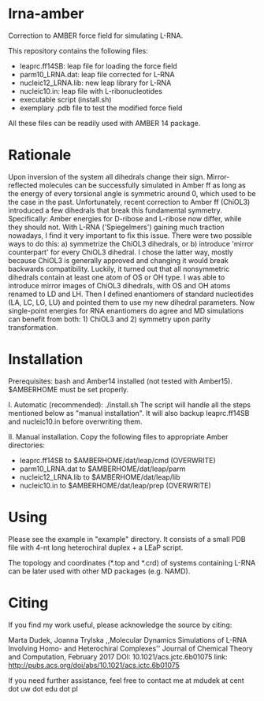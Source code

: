 # lrna-amber
Correction to AMBER force field for simulating L-RNA. 

This repository contains the following files: 
- leaprc.ff14SB: leap file for loading the force field
- parm10_LRNA.dat: leap file corrected for L-RNA
- nucleic12_LRNA.lib: new leap library for L-RNA
- nucleic10.in: leap file with L-ribonucleotides
- executable script (install.sh)
- exemplary .pdb file to test the modified force field

All these files can be readily used with AMBER 14 package.

# Rationale
Upon inversion of the system all dihedrals change their sign. Mirror-reflected molecules can be successfully simulated in Amber ff as long as the energy of every torsional angle is symmetric around 0, which used to be the case in the past.
Unfortunately, recent correction to Amber ff (ChiOL3) introduced a few dihedrals that break this fundamental symmetry. Specifically: Amber energies for D-ribose and L-ribose now differ, while they should not. With L-RNA ('Spiegelmers') gaining much traction nowadays, I find it very important to fix this issue. There were two possible ways to do this:
a) symmetrize the ChiOL3 dihedrals, or
b) introduce 'mirror counterpart' for every ChiOL3 dihedral.
I chose the latter way, mostly because ChiOL3 is generally approved and changing it would break backwards compatibility. Luckily, it turned out that all nonsymmetric dihedrals contain at least one atom of OS or OH type. I was able to introduce mirror images of ChiOL3 dihedrals, with OS and OH atoms renamed to LD and LH. Then I defined enantiomers of standard nucleotides (LA, LC, LG, LU) and pointed them to use my new dihedral parameters. Now single-point energies for RNA enantiomers do agree and MD simulations can benefit from both: 1) ChiOL3 and 2) symmetry upon parity transformation.

# Installation
Prerequisites: bash and Amber14 installed (not tested with Amber15). $AMBERHOME must be set properly.

I. Automatic (recommended): ./install.sh
The script will handle all the steps mentioned below as "manual installation". It will also backup leaprc.ff14SB and nucleic10.in before overwriting them.

II. Manual installation.
Copy the following files to appropriate Amber directories:
- leaprc.ff14SB to  $AMBERHOME/dat/leap/cmd (OVERWRITE)
- parm10_LRNA.dat to  $AMBERHOME/dat/leap/parm
- nucleic12_LRNA.lib to  $AMBERHOME/dat/leap/lib
- nucleic10.in to  $AMBERHOME/dat/leap/prep (OVERWRITE)

# Using
Please see the example in "example" directory. It consists of a small PDB file with 4-nt long heterochiral duplex + a LEaP script.

The topology and coordinates (*.top and *.crd) of systems containing L-RNA can be later used with other MD packages (e.g. NAMD).

# Citing
If you find my work useful, please acknowledge the source by citing:

Marta Dudek, Joanna Trylska
,,Molecular Dynamics Simulations of L-RNA Involving Homo- and Heterochiral Complexes''
Journal of Chemical Theory and Computation, February 2017
DOI: 10.1021/acs.jctc.6b01075
link: http://pubs.acs.org/doi/abs/10.1021/acs.jctc.6b01075

If you need further assistance, feel free to contact me at mdudek at cent dot uw dot edu dot pl
